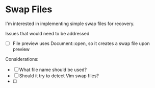 # Swap Files

I'm interested in implementing simple swap files for recovery.

Issues that would need to be addressed
- [ ] File preview uses Document::open, so it creates a swap file upon preview


Considerations:
- [ ] What file name should be used? 
- [ ] Should it try to detect Vim swap files?
- [ ] 
